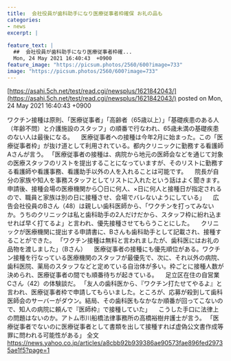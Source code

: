 ```yaml
---
title:  会社役員が歯科助手になり医療従事者枠確保 お礼の品も  
categories:
- news
excerpt: |
  
feature_text: |
  ##  会社役員が歯科助手になり医療従事者枠確...
  Mon, 24 May 2021 16:40:43  +0900
feature_image: "https://picsum.photos/2560/600?image=733"
image: "https://picsum.photos/2560/600?image=733"
---
```


[https://asahi.5ch.net/test/read.cgi/newsplus/1621842043/](https://asahi.5ch.net/test/read.cgi/newsplus/1621842043/)
posted on Mon, 24 May 2021 16:40:43  +0900

<!--more-->

ワクチン接種は原則、「医療従事者」「高齢者（65歳以上）」「基礎疾患のある人（年齢不問）と介護施設のスタッフ」の順番で行なわれ、65歳未満の基礎疾患のない人は最後になる。 　医療従事者への接種は今年2月に始まった。この「医療従事者枠」が抜け道として利用されている。都内クリニックに勤務する看護師Aさんが言う。 「医療従事者の接種は、病院から地元の医師会などを通じて対象の医療スタッフのリストを提出することになっていますが、そのリストに勤務する看護師や看護事務、看護助手以外の人を入れることは可能です。 　院長が自分の家族や知人を事務スタッフとしてリストに入れたという話はよく聞きます。申請後、接種会場の医療機関から〇日に何人、×日に何人と接種日が指定されるので、職員と家族は別の日に接種させ、会場でバレないようにしている」 　広告会社役員のBさん（48）は親しい歯科医師から、「ワクチンを打ってみないか。うちのクリニックは私と歯科助手の2人だけだから、スタッフ枠に紛れ込ませれば早く打てるよ」と言われ、優先接種させてもらうことにした。 　クリニックが医療機関に提出する申請書に、Bさんも歯科助手として記載され、接種することができた。 「ワクチン接種は無料と言われましたが、歯科医にはお礼の品物を渡しました」（Bさん） 　医療従事者の接種にも優先順位がある。ワクチン接種を行なっている医療機関のスタッフが最優先で、次に、それ以外の病院、歯科医院、薬局のスタッフなどと定めている自治体が多い。枠ごとに接種人数が決められ、医療従事者の間でも順番待ちが起きている。 　足立区在住の自営業Cさん（42）の体験談だ。 「友人の歯科医から、『ワクチン打たせてやるよ』と言われ、医療従事者枠で申請してもらいました。ところが、応募が殺到して歯科医師会のサーバーがダウン。結局、その歯科医もなかなか順番が回ってこないので、知人の病院に頼んで『医師枠』で接種していた」 　こうした手口に法律上の問題はないのか。アトム市川船橋法律事務所の高橋裕樹弁護士が言う。 「医療従事者でないのに医療従事者として書類を出して接種すれば虚偽公文書作成等罪に問われる可能性がある」 全文 https://news.yahoo.co.jp/articles/a8cbb92b939386ae90573fae896fed29735ae1f5?page=1
